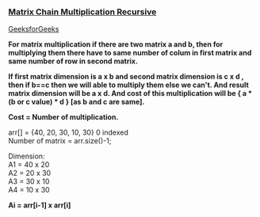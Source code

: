 ### [Matrix Chain Multiplication Recursive](https://www.youtube.com/watch?v=kMK148J9qEE&list=PL_z_8CaSLPWekqhdCPmFohncHwz8TY2Go&index=34)  
[GeeksforGeeks](https://www.geeksforgeeks.org/matrix-chain-multiplication-dp-8/)   

**For matrix multiplication if there are two matrix a and b, then for multiplying them there have to same number of colum in first matrix and same number of row in second
matrix.**   

**If first matrix dimension is a x b and second matrix dimension is c x d , then if b==c then we will able to multiply them else we can't. And result matrix dimension 
will be a x d. And cost of this multiplication will be { a * (b or c value) * d } [as b and c are same].**      

**Cost = Number of multiplication.**   

arr[] = {40, 20, 30, 10, 30} 0 indexed   
Number of matrix = arr.size()-1;      

Dimension:   
A1 = 40 x 20   
A2 = 20 x 30   
A3 = 30 x 10    
A4 = 10 x 30   

**Ai = arr[i-1] x arr[i]**   
